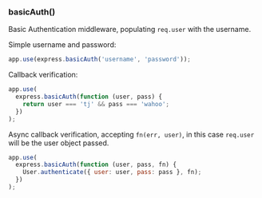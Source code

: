 <h3 id='basicAuth'>basicAuth()</h3>

Basic Authentication middleware, populating `req.user` with the username.

Simple username and password:

```js
app.use(express.basicAuth('username', 'password'));
```

Callback verification:

```js
app.use(
  express.basicAuth(function (user, pass) {
    return user === 'tj' && pass === 'wahoo';
  })
);
```

Async callback verification, accepting `fn(err, user)`, in this case `req.user` will be the user object passed.

```js
app.use(
  express.basicAuth(function (user, pass, fn) {
    User.authenticate({ user: user, pass: pass }, fn);
  })
);
```

